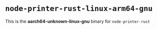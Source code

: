 # `node-printer-rust-linux-arm64-gnu`

This is the **aarch64-unknown-linux-gnu** binary for `node-printer-rust`
